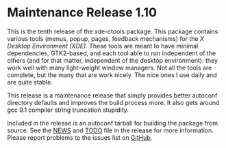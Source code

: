 [xde-ctools -- release notes.  2019-09-03]: #

Maintenance Release 1.10
========================

This is the tenth release of the xde-ctools package.  This package
contains various tools (menus, popup, pages, feedback mechanisms) for
the _X Desktop Environment (XDE)_.  These tools are meant to have
minimal dependencies, GTK2-based, and each tool able to run independent
of the others (and for that matter, independent of the desktop
environment): they work well with many light-weight window managers.
Not all the tools are complete, but the many that are work nicely.  The
nice ones I use daily and are quite stable.

This release is a maintenance release that simply provides better
autoconf directory defaults and improves the build process more.
It also gets around gcc 9.1 compiler string truncation stupidity.

Included in the release is an autoconf tarball for building the package
from source.  See the [NEWS](NEWS) and [TODO](TODO) file in the release
for more information.  Please report problems to the issues list on
[GitHub](https://github.com/bbidulock/xde-ctools/issues).

[ vim: set ft=markdown sw=4 tw=72 nocin nosi fo+=tcqlorn spell: ]: #
